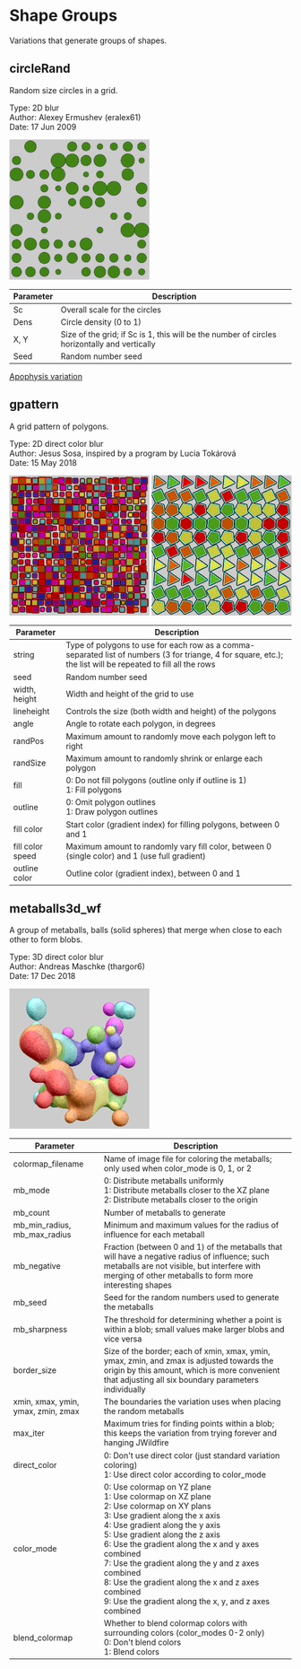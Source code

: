 # Shape Groups
Variations that generate groups of shapes.

## circleRand
Random size circles in a grid.

Type: 2D blur  
Author: Alexey Ermushev (eralex61)  
Date: 17 Jun 2009  

[![](circleRand-1.png)](circleRand-1.flame)

| Parameter | Description |
| --- | --- |
| Sc | Overall scale for the circles |
| Dens | Circle density (0 to 1) |
| X, Y | Size of the grid; if Sc is 1, this will be the number of circles horizontally and vertically |
| Seed | Random number seed |

[Apophysis variation](https://www.deviantart.com/eralex61/art/Circles-Plugins-126273412)  

## gpattern
A grid pattern of polygons.

Type: 2D direct color blur  
Author: Jesus Sosa, inspired by a program by Lucia Tokárová  
Date: 15 May 2018  

[![](gpattern-1.png)](gpattern-1.flame) [![](gpattern-2.png)](gpattern-2.flame)

| Parameter | Description |
| --- | --- |
| string | Type of polygons to use for each row as a comma-separated list of numbers (3 for triange, 4 for square, etc.); the list will be repeated to fill all the rows |
| seed | Random number seed |
| width, height | Width and height of the grid to use |
| lineheight | Controls the size (both width and height) of the polygons |
| angle | Angle to rotate each polygon, in degrees |
| randPos | Maximum amount to randomly move each polygon left to right |
| randSize | Maximum amount to randomly shrink or enlarge each polygon |
| fill | 0: Do not fill polygons (outline only if outline is 1)<br>1: Fill polygons |
| outline | 0: Omit polygon outlines<br>1: Draw polygon outlines |
| fill color | Start color (gradient index) for filling polygons, between 0 and 1 |
| fill color speed | Maximum amount to randomly vary fill color, between 0 (single color) and 1 (use full gradient) |
| outline color | Outline color (gradient index), between 0 and 1 |

## metaballs3d_wf
A group of metaballs, balls (solid spheres) that merge when close to each other to form blobs.

Type: 3D direct color blur  
Author: Andreas Maschke (thargor6)  
Date: 17 Dec 2018  

[![](metaballs3d_wf-1.png)](metaballs3d_wf-1.flame)

| Parameter | Description |
| --- | --- |
| colormap_filename | Name of image file for coloring the metaballs; only used when color_mode is 0, 1, or 2 |
| mb_mode | 0: Distribute metaballs uniformly<br>1: Distribute metaballs closer to the XZ plane<br>2: Distribute metaballs closer to the origin |
| mb_count | Number of metaballs to generate |
| mb_min_radius, mb_max_radius | Minimum and maximum values for the radius of influence for each metaball |
| mb_negative | Fraction (between 0 and 1) of the metaballs that will have a negative radius of influence; such metaballs are not visible, but interfere with merging of other metaballs to form more interesting shapes |
| mb_seed | Seed for the random numbers used to generate the metaballs |
| mb_sharpness | The threshold for determining whether a point is within a blob; small values make larger blobs and vice versa |
| border_size | Size of the border; each of xmin, xmax, ymin, ymax, zmin, and zmax is adjusted towards the origin by this amount, which is more convenient that adjusting all six boundary parameters individually |
| xmin, xmax, ymin, ymax, zmin, zmax | The boundaries the variation uses when placing the random metaballs |
| max_iter | Maximum tries for finding points within a blob; this keeps the variation from trying forever and hanging JWildfire |
| direct_color | 0: Don't use direct color (just standard variation coloring)<br>1: Use direct color according to color_mode |
| color_mode | 0: Use colormap on YZ plane<br>1: Use colormap on XZ plane<br>2: Use colormap on XY plans<br>3: Use gradient along the x axis<br>4: Use gradient along the y axis<br>5: Use gradient along the z axis<br>6: Use the gradient along the x and y axes combined<br>7: Use the gradient along the y and z axes combined<br>8: Use the gradient along the x and z axes combined<br>9: Use the gradient along the x, y, and z axes combined |
| blend_colormap | Whether to blend colormap colors with surrounding colors (color_modes 0-2 only)<br>0: Don't blend colors<br>1: Blend colors |
